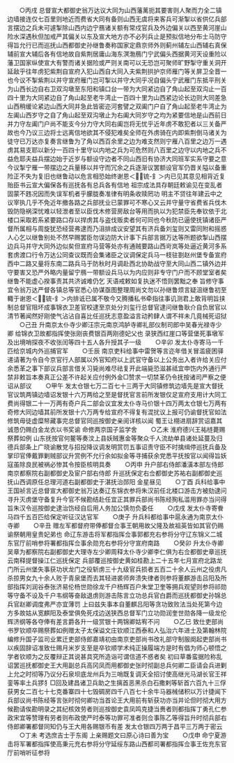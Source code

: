 <!-- { "loadSidebar": true } -->
　　○丙戌  总督宣大都御史翁万达议大同为山西藩蓠扼其要害则人聚而力全二镇边墙接连仅七百里则地近而费省大同有备则山西无虞将来客兵可渐掣以省供亿兵部言摆边之兵未可遽掣除山西内边宁鴈诸关额有常戍官兵及外边偏关以西至黄河崖山险水深遇秋但加戒严其偏关以东及宣大地方亦不必列兵止是预拟信地分布士马防守得旨允行已而巡抚山西都御史孙继鲁奏称国家定鼎京师外则蓟州辅左山西辅右真保辅前宣大辅后各有信地故自紫荆居庸山海东溟渤鴈门宁武偏头西据黄河天设重险以藩卫国家纵使宣大有警而诸关据险或严则关南可以无恐岂可聚师旷野掣守重关洞开延敌乎往年虏犯紫荆自宣府入犯山西自大同入夫紫荆拱护京师雁门等关屏卫全晋一也今议不掣紫荆以并守宣府雁门岂可掣以并守大同乎况自偏头宁武雁门东抵平刑关为山西长边自右卫双沟墩至东阳和镇口台一带为大同紧边自了角山起至双沟止一百四十里为大同紧边自了角山起至老牛湾止一百四十里为山西紧边论长边则大同差急山西稍缓论紧边山西大同并急此皆密迩河套譬之双阖门户自了角山起至老牛湾止为左阖山西岁守之自了角山起至双沟墩止为右阖大同岁守之均为紧要信地是山西前日并力守左阖门户尚不能支今分力守大同右阖岂将无忧乎近年虏不敢犯者以三关备严故也今乃议三边将士远离信地欲其不侵犯难矣全师在外虏骑在内即紫荆倒马诸关为徒守已万达亦复奏言继鲁为了角以西百余里之边为难支然则宁雁八百里之边万一遇虏其易支耶以新分一百四十里守以内地之兵为可危然则八百里之边守以内地之兵不益危耶夫益兵摆边始于近岁与额设守边者不同山西旧有协济大同班军实系守要之意今议掣宁雁一带摆边之兵量移以并守而冗余之兵逐渐议罢额设官军仍晋关隘以备重险正不失为复旧也继鲁动以危言相恐始终谢恩＜锍-釒＞内已见其意见相背近复贻臣书云宣大偏保各有巡抚各有总兵各有信地  祖宗成法具存朝廷敕谕见在变乱者固蒙不韪况因而失误军机者乎朦胧奏准律有明条收赎罔功  明主不贷往年建云中之议宰执几乎不免近年撤各路之兵部抚业已蒙罪可不寒心又云并守量守省费省兵伐木毁防隐祸深忧难以轻泄者至以臣伐木修营房敌台等用而执以为犯禁臣先奉钦依于北楼口采取若系紧要路口存以捍虏其与盗伐贩卖者何可同也今秋防已逼使抚镇诸臣严督所属相与周旋犹恐经营弗逮而乃沮排成议安望其有济兵备刘玺则又雷同附和摇惑人心乞以继鲁别处不然早赐罢臣勿误边防大计事下兵部言据万达等所题欲掣山西摆边兵马并守大同外边似矣但宣府马营等处亦有通贼要路山西岢岚等处逼近黄河多系套虏渡口行令万达公同查议既而会集诸臣之议调保定兵马一枝驻劄赵州堡专备宣府西中二路又量将东南二路兵马于防秋时月调赴西北协助战守至大同山西二镇外边并守要害又恐严外略内量留宁鴈一带额设兵马以为内应则非专守门户而不顾堂室者矣继鲁不能虚心揆事责其共济诚难仍乞  天语戒敕如复执迷不悟则罢黜之奉  旨修守事宜令翁万达严督各镇总等官悉心协谋亟图整理周尚文勿以孙继鲁烦言疑沮继鲁初至輙于谢恩＜锍-釒＞内排诋已属不敬今又腾播私书牵指往事讥测君上敢背明旨挟制总督官阻坏成事锦衣卫差官校逮至京处分刘玺行总督官逮问继鲁耿介自负居官以清节著闻然好刚使气沾沾自喜比任巡抚志意盈溢言动矜肆人谓不祥未几竟械死诏狱
　　○己丑  升南京太仆寺少卿汪宗元南京鸿胪寺卿礼部仪制司郎中吴春光禄寺少卿  给锦衣卫故都指挥使张刚丧费银百两刚德妃父也  录狭西红崖口等营堡死事墩军及出境哨探夜不收张闰等四十五人各升授其子一级
　　○辛卯  发太仆寺寄马一千匹给京城内外巡捕官军
　　○壬辰  南京吏科给事中雷贺等言迩年借关冒滥疲困驿递请著为令自今京官行人部属以外官知府以上武官守备以上公务出入者许给关应付余悉革之事下部议兵部言借关习毙尚难尽祛复开此端毙恐滋甚祗宜申饬内外通行严禁非敕旨本奏真正公差不许起关应付例外金□赞求一切禁革仍令抚按诸司严察之便诏从部议
　　○甲午  发太仓银七万二百七十三两于大同镇修筑边墙先是宣大督抚官议筑两镇边墙诏发银十六万两给之至是督抚官言前所发银仅足宣府支用计大同工费尚得银二十一万两有奇户兵二部会议宜发太仆寺马价银十四万两太仓银七万两有奇修大同边墙其前所发银十六万两专给宣府不得复有混扰议上报可仍谕督抚官如法修筑毋徒虚糜帑藏事完总督官同巡按御史亲阅详核以闻  蜀王让栩进扇辞赏诏嘉其诚恳仍赐白金龙衣以书奖谕  命修两京国子监学舍
　　○乙未  淮府德兴王祐梿薨赐祭葬如例  山东抚按官何鳌等奏汶上县妖贼惠金等聚众千人流劫单县诸处延蔓及归德兵部条上广晓谕散党与招投降议调发明赏罚五事诏责守臣不时擒缉停巡抚兵备及掌印官俸戴罪剿贼部议升赏例不允行余如拟金等寻捕获余党悉平抚按官以闻得旨妖寇虽除良民被祸必惨其令按臣核明具奏
　　○丙申  升户部右侍郎潘潢本部左侍郎南京都察院右副都御史及宦户部右侍郎  升巡抚保定右佥都御史苏祐右副都御史巡抚山西调原任总理河道右副都御史于湛抚治郧阳  金星昼见
　　○丁酉  兵科给事中王国祯言近总督宣大都御史翁万达奏辽东锦衣参将朱汉前任北楼口游击方被劾逮问寻升灭虏堡守备复升今官不候勘结赴任宜正其罪兵部尚书陈经狥私滥用罪亦当问得旨朱汉令巡按御史逮治饬经自后用人务加公慎勿负委任
　　○戊戌  发太仆寺寄餋马四千五百匹给保定听征汉达官军
　　○庚子  升兵科都给事中扈永通为南京太仆寺卿
　　○辛丑  赠左军都督府带俸都督佥事王朝用故父隆及故祖英皆如其官仍赐谕祭朝用皇贵妃弟也  命辽东游击将军都指挥佥事郭都充右参将分守辽东锦义二城东官厅前哨参将署都指挥佥事余勋充右参将分守宣府南路
　　○癸卯  升太仆寺卿吴章为都察院右副都御史大理寺左少卿周释太仆寺少卿李仁俱为右佥都御史章巡抚云南释提督操江仁巡抚保定  兵部覆巡按御史黄如桂勘上二十五年七月宣府北路龙门所云州堡失事获功状龙门之役斩虏三十九级官兵损者五百二十余人云州之役虏凡杀掠男女九十余人败于青泉堡而去其轻进裘师奔溃失律者则参将董麒游击吕阳及所部指挥刘润谷泰张济易伦杨世勋徐龙千户杨辉百户朱堂卫奎等拥兵观望则参将祁勋等守备不设及千户韦纲等奋敌退虏则游击陈言立功总兵官白爵而巡抚都御史孙锦总兵官赵卿调度弗严亦宜薄罚  上曰兹失事本自董麒吕阳等贪功致败法当处死第今边方多故姑从宽麒阳及泰堂俱免死戍边送狭西总督军门立功勋润奎世勋各降一级龙伦辉济纲等各夺俸有差言爵各升一级赏银十两锦卿姑宥不问
　　○乙巳  致仕吏部尚书罗钦顺卒赐祭葬如例赠太子太保谥文庄钦顺江西泰和人弘治六年进士及第翰林院编修升国子监司业累迁吏部侍郎嘉靖初由南京吏部尚书改礼部守制服阕起吏部尚书以疾固辞诏准致仕赐月米岁支至是卒钦顺学术纯正操履端方是时有倡为师心顿悟之学者钦顺为之反覆辩正其说甚具究所造诣可谓信道不惑者矣  初曰草番蛮据险称乱诏罢巡抚都御史王大用副总兵高冈凤而用都御史张时彻副总兵何卿二臣请会兵进剿  上允之时彻等乃议分石泉坝底龙州兵为三哨既复调天全招讨使高继光马湖长官王祥銮等率土兵猡犭□回及建昌诸卫兵助之生摛首恶黑杀白石撒剌等斩首六百九十三俘获男女二百七十七克番寨四十七毁碉房四千八百七十余牛马器械储积以万计捷闻下兵部议尚书陈经等言张时彻何卿功当首论王大用前有斩获功亦当并论但时彻大用方候勘请俟勘明录之其纪核效劳者则巡按御史袁凤鸣克捷当赉者则都指挥丁勇孔仁参政宋宜等赞理有劳者则布政使严时泰等功罪可准者则佥事陈乙等得旨升时彻兵部右侍郎卿署都督同知仍与王大用各赐银币有差  发太仓银四万两于昌平三万两于密云
　　○丁未  考选庶吉士于东阁  上亲赐题文曰原心诗曰善为宝
　　○戊申  命宁夏游击将军署都指挥使高秉元充右参将分守延绥东路山西都司署都指挥佥事王佐充东官厅前哨听征参将
